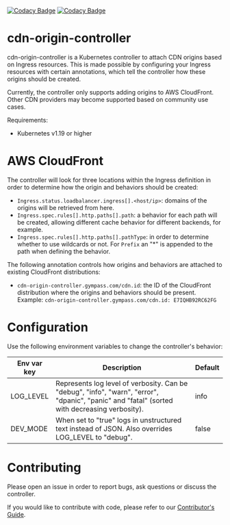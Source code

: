 [![Codacy Badge](https://app.codacy.com/project/badge/Grade/fc9d3d6690714fe79af21149955633c2)](https://www.codacy.com/gh/Gympass/cdn-origin-controller/dashboard?utm_source=github.com&amp;utm_medium=referral&amp;utm_content=Gympass/cdn-origin-controller&amp;utm_campaign=Badge_Grade)
[![Codacy Badge](https://app.codacy.com/project/badge/Coverage/fc9d3d6690714fe79af21149955633c2)](https://www.codacy.com/gh/Gympass/cdn-origin-controller/dashboard?utm_source=github.com&utm_medium=referral&utm_content=Gympass/cdn-origin-controller&utm_campaign=Badge_Coverage)

# cdn-origin-controller

cdn-origin-controller is a Kubernetes controller to attach CDN origins based on Ingress resources. This is made possible by configuring your Ingress resources with certain annotations, which tell the controller how these origins should be created.

Currently, the controller only supports adding origins to AWS CloudFront. Other CDN providers may become supported based on community use cases.

Requirements:

  - Kubernetes v1.19 or higher

# AWS CloudFront

The controller will look for three locations within the Ingress definition in order to determine how the origin and behaviors should be created:

  - `Ingress.status.loadbalancer.ingress[].<host/ip>`: domains of the origins will be retrieved from here.
  - `Ingress.spec.rules[].http.paths[].path`: a behavior for each path will be created, allowing different cache behavior for different backends, for example.
  - `Ingress.spec.rules[].http.paths[].pathType`: in order to determine whether to use wildcards or not. For `Prefix` an "*" is appended to the path when defining the behavior.

The following annotation controls how origins and behaviors are attached to existing CloudFront distributions:

  - `cdn-origin-controller.gympass.com/cdn.id`: the ID of the CloudFront distribution where the origins and behaviors should be present. Example: `cdn-origin-controller.gympass.com/cdn.id: E7IQHB92RC62FG` 

# Configuration

Use the following environment variables to change the controller's behavior:

| Env var key | Description                                                                                                                                   | Default |
|-------------|-----------------------------------------------------------------------------------------------------------------------------------------------|---------|
| LOG_LEVEL   | Represents log level of verbosity. Can be "debug", "info", "warn", "error", "dpanic", "panic" and "fatal" (sorted with decreasing verbosity). | info    |
| DEV_MODE    | When set to "true" logs in unstructured text instead of JSON. Also overrides LOG_LEVEL to "debug".                                            | false   |

# Contributing

Please open an issue in order to report bugs, ask questions or discuss the controller.

If you would like to contribute with code, please refer to our [Contributor's Guide](CONTRIBUTING.md).